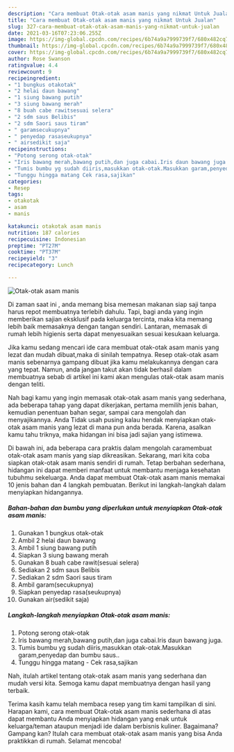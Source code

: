 ```yaml
---
description: "Cara membuat Otak-otak asam manis yang nikmat Untuk Jualan"
title: "Cara membuat Otak-otak asam manis yang nikmat Untuk Jualan"
slug: 327-cara-membuat-otak-otak-asam-manis-yang-nikmat-untuk-jualan
date: 2021-03-16T07:23:06.255Z
image: https://img-global.cpcdn.com/recipes/6b74a9a7999739f7/680x482cq70/otak-otak-asam-manis-foto-resep-utama.jpg
thumbnail: https://img-global.cpcdn.com/recipes/6b74a9a7999739f7/680x482cq70/otak-otak-asam-manis-foto-resep-utama.jpg
cover: https://img-global.cpcdn.com/recipes/6b74a9a7999739f7/680x482cq70/otak-otak-asam-manis-foto-resep-utama.jpg
author: Rose Swanson
ratingvalue: 4.4
reviewcount: 9
recipeingredient:
- "1 bungkus otakotak"
- "2 helai daun bawang"
- "1 siung bawang putih"
- "3 siung bawang merah"
- "8 buah cabe rawitsesuai selera"
- "2 sdm saus Belibis"
- "2 sdm Saori saus tiram"
- " garamsecukupnya"
- " penyedap rasaseukupnya"
- " airsedikit saja"
recipeinstructions:
- "Potong serong otak-otak"
- "Iris bawang merah,bawang putih,dan juga cabai.Iris daun bawang juga."
- "Tumis bumbu yg sudah diiris,masukkan otak-otak.Masukkan garam,penyedap dan bumbu saus.."
- "Tunggu hingga matang Cek rasa,sajikan"
categories:
- Resep
tags:
- otakotak
- asam
- manis

katakunci: otakotak asam manis 
nutrition: 187 calories
recipecuisine: Indonesian
preptime: "PT27M"
cooktime: "PT37M"
recipeyield: "3"
recipecategory: Lunch

---
```



![Otak-otak asam manis](https://img-global.cpcdn.com/recipes/6b74a9a7999739f7/680x482cq70/otak-otak-asam-manis-foto-resep-utama.jpg)

Di zaman  saat ini , anda memang bisa memesan makanan siap saji tanpa harus repot membuatnya terlebih dahulu. Tapi, bagi anda yang ingin memberikan sajian eksklusif pada keluarga tercinta, maka kita memang lebih baik memasaknya dengan tangan sendiri. Lantaran, memasak di rumah lebih higienis serta dapat menyesuaikan sesuai kesukaan keluarga.

Jika kamu sedang mencari ide cara membuat otak-otak asam manis yang lezat dan mudah dibuat,maka di sinilah tempatnya. Resep otak-otak asam manis  sebenarnya gampang dibuat jika kamu melakukannya dengan cara yang tepat. Namun, anda jangan takut akan tidak berhasil dalam membuatnya 
sebab di artikel ini kami akan mengulas otak-otak asam manis dengan teliti.  



Nah bagi kamu yang ingin memasak otak-otak asam manis yang sederhana, ada beberapa tahap yang dapat dikerjakan, pertama memilih jenis bahan, kemudian penentuan bahan segar, sampai cara mengolah dan menyajikannya. Anda Tidak usah pusing kalau hendak menyiapkan otak-otak asam manis yang lezat di mana pun anda berada. Karena, asalkan kamu  tahu triknya, maka hidangan ini bisa jadi sajian yang istimewa.

Di bawah ini, ada beberapa cara praktis  dalam mengolah caramembuat otak-otak asam manis yang siap dikreasikan. Sekarang, mari kita coba siapkan otak-otak asam manis sendiri di rumah. Tetap berbahan sederhana, hidangan ini dapat memberi manfaat untuk membantu menjaga kesehatan tubuhmu sekeluarga. Anda dapat membuat Otak-otak asam manis memakai 10 jenis bahan dan 4 langkah pembuatan. Berikut ini langkah-langkah dalam menyiapkan hidangannya.

<!--inarticleads1-->

##### Bahan-bahan dan bumbu yang diperlukan untuk menyiapkan Otak-otak asam manis:

1. Gunakan 1 bungkus otak-otak
1. Ambil 2 helai daun bawang
1. Ambil 1 siung bawang putih
1. Siapkan 3 siung bawang merah
1. Gunakan 8 buah cabe rawit(sesuai selera)
1. Sediakan 2 sdm saus Belibis
1. Sediakan 2 sdm Saori saus tiram
1. Ambil  garam(secukupnya)
1. Siapkan  penyedap rasa(seukupnya)
1. Gunakan  air(sedikit saja)




<!--inarticleads2-->

##### Langkah-langkah menyiapkan Otak-otak asam manis:

1. Potong serong otak-otak
1. Iris bawang merah,bawang putih,dan juga cabai.Iris daun bawang juga.
1. Tumis bumbu yg sudah diiris,masukkan otak-otak.Masukkan garam,penyedap dan bumbu saus..
1. Tunggu hingga matang - Cek rasa,sajikan




Nah, itulah artikel tentang  otak-otak asam manis  yang sederhana dan mudah versi kita. Semoga kamu dapat membuatnya dengan hasil yang terbaik. 

Terima kasih kamu telah membaca resep yang tim kami tampilkan di sini. Harapan kami, cara membuat  Otak-otak asam manis sederhana di atas dapat membantu Anda menyiapkan hidangan yang enak untuk keluarga/teman ataupun menjadi ide dalam berbisnis kuliner. Bagaimana? Gampang kan? Itulah cara membuat otak-otak asam manis yang bisa Anda praktikkan di rumah. Selamat mencoba!

